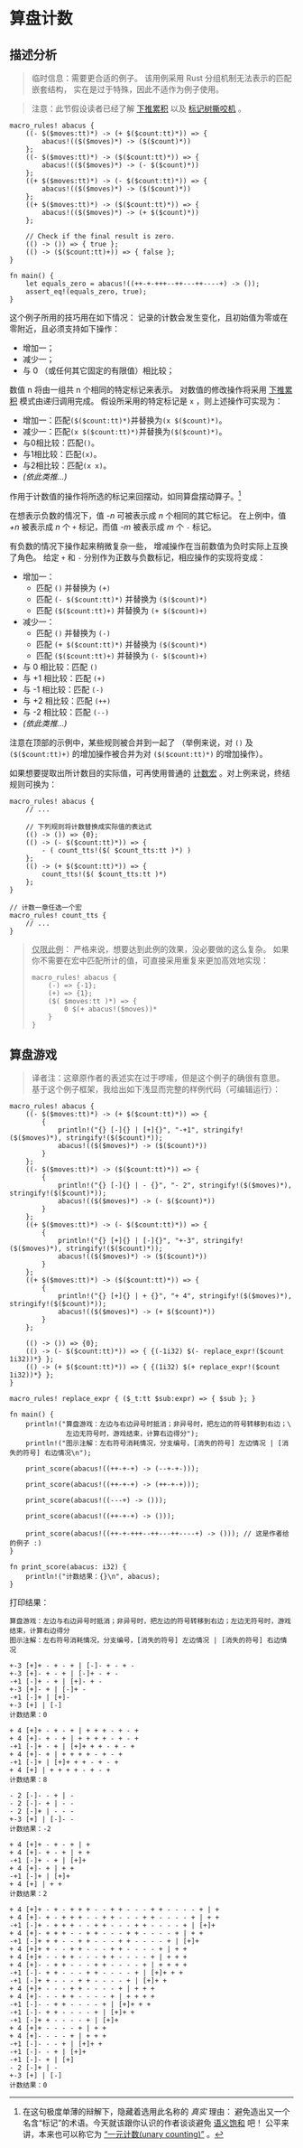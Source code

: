 # 算盘计数

## 描述分析

> 临时信息：需要更合适的例子。
该用例采用 Rust 分组机制无法表示的匹配嵌套结构，
实在是过于特殊，因此不适作为例子使用。

> 注意：此节假设读者已经了解 [下推累积](../patterns/push-down-acc.md) 
以及 [标记树撕咬机](../patterns/tt-muncher.md) 。

```rust,editable
macro_rules! abacus {
    ((- $($moves:tt)*) -> (+ $($count:tt)*)) => {
        abacus!(($($moves)*) -> ($($count)*))
    };
    ((- $($moves:tt)*) -> ($($count:tt)*)) => {
        abacus!(($($moves)*) -> (- $($count)*))
    };
    ((+ $($moves:tt)*) -> (- $($count:tt)*)) => {
        abacus!(($($moves)*) -> ($($count)*))
    };
    ((+ $($moves:tt)*) -> ($($count:tt)*)) => {
        abacus!(($($moves)*) -> (+ $($count)*))
    };

    // Check if the final result is zero.
    (() -> ()) => { true };
    (() -> ($($count:tt)+)) => { false };
}

fn main() {
    let equals_zero = abacus!((++-+-+++--++---++----+) -> ());
    assert_eq!(equals_zero, true);
}
```

这个例子所用的技巧用在如下情况：
记录的计数会发生变化，且初始值为零或在零附近，且必须支持如下操作：

* 增加一；
* 减少一；
* 与 0 （或任何其它固定的有限值）相比较；

数值 n 将由一组共 n 个相同的特定标记来表示。
对数值的修改操作将采用 [下推累积](../patterns/push-down-acc.md) 模式由递归调用完成。
假设所采用的特定标记是 `x` ，则上述操作可实现为：

* 增加一：匹配`($($count:tt)*)`并替换为`(x $($count)*)`。
* 减少一：匹配`(x $($count:tt)*)`并替换为`($($count)*)`。
* 与0相比较：匹配`()`。
* 与1相比较：匹配`(x)`。
* 与2相比较：匹配`(x x)`。
* *(依此类推...)*

作用于计数值的操作将所选的标记来回摆动，如同算盘摆动算子。[^abacus]


[^abacus]: 在这句极度单薄的辩解下，隐藏着选用此名称的 *真实* 理由：
避免造出又一个名含“标记”的术语。今天就该跟你认识的作者谈谈避免
[语义饱和](https://en.wikipedia.org/wiki/Semantic_satiation) 吧！
公平来讲，本来也可以称它为
[“一元计数(unary counting)”](https://en.wikipedia.org/wiki/Unary_numeral_system) 。

在想表示负数的情况下，值 *-n* 可被表示成 *n* 个相同的其它标记。
在上例中，值 *+n* 被表示成 *n* 个 `+` 标记，而值 *-m* 被表示成 *m* 个 `-` 标记。

有负数的情况下操作起来稍微复杂一些，
增减操作在当前数值为负时实际上互换了角色。
给定 `+` 和 `-` 分别作为正数与负数标记，相应操作的实现将变成：

* 增加一：
  * 匹配 `()` 并替换为 `(+)` 
  * 匹配 `(- $($count:tt)*)` 并替换为 `($($count)*)`
  * 匹配 `($($count:tt)+)` 并替换为 `(+ $($count)+)`
* 减少一：
  * 匹配 `()` 并替换为 `(-)`
  * 匹配 `(+ $($count:tt)*)` 并替换为 `($($count)*)`
  * 匹配 `($($count:tt)+)` 并替换为 `(- $($count)+)`
* 与 0 相比较：匹配 `()`
* 与 +1 相比较：匹配 `(+)`
* 与 -1 相比较：匹配 `(-)`
* 与 +2 相比较：匹配 `(++)`
* 与 -2 相比较：匹配 `(--)`
* *(依此类推...)*

注意在顶部的示例中，某些规则被合并到一起了
（举例来说，对 `()` 及 `($($count:tt)+)` 的增加操作被合并为对
`($($count:tt)*)` 的增加操作）。

如果想要提取出所计数目的实际值，可再使用普通的 
[计数宏](../building-blocks/counting.md) 。对上例来说，终结规则可换为：

```rust,ignore
macro_rules! abacus {
    // ...

    // 下列规则将计数替换成实际值的表达式
    (() -> ()) => {0};
    (() -> (- $($count:tt)*)) => {
        - ( count_tts!($( $count_tts:tt )*) )
    };
    (() -> (+ $($count:tt)*)) => {
        count_tts!($( $count_tts:tt )*)
    };
}

// 计数一章任选一个宏
macro_rules! count_tts {
    // ...
}
```

> <abbr title="Just for this example">仅限此例</abbr>：
严格来说，想要达到此例的效果，没必要做的这么复杂。
如果你不需要在宏中匹配所计的值，可直接采用重复来更加高效地实现：
>
> ```RUST,ignore
> macro_rules! abacus {
>     (-) => {-1};
>     (+) => {1};
>     ($( $moves:tt )*) => {
>         0 $(+ abacus!($moves))*
>     }
> }
> ```


## 算盘游戏

> 译者注：这章原作者的表述实在过于啰嗦，但是这个例子的确很有意思。
基于这个例子框架，我给出如下浅显而完整的样例代码（可编辑运行）：
```rust,editable
macro_rules! abacus {
    ((- $($moves:tt)*) -> (+ $($count:tt)*)) => {
        {
            println!("{} [-]{} | [+]{}", "-+1", stringify!($($moves)*), stringify!($($count)*));
            abacus!(($($moves)*) -> ($($count)*))
        }
    };
    ((- $($moves:tt)*) -> ($($count:tt)*)) => {
        {
            println!("{} [-]{} | - {}", "- 2", stringify!($($moves)*), stringify!($($count)*));
            abacus!(($($moves)*) -> (- $($count)*))
        }
    };
    ((+ $($moves:tt)*) -> (- $($count:tt)*)) => {
        {
            println!("{} [+]{} | [-]{}", "+-3", stringify!($($moves)*), stringify!($($count)*));
            abacus!(($($moves)*) -> ($($count)*))
        }
    };
    ((+ $($moves:tt)*) -> ($($count:tt)*)) => {
        {
            println!("{} [+]{} | + {}", "+ 4", stringify!($($moves)*), stringify!($($count)*));
            abacus!(($($moves)*) -> (+ $($count)*))
        }
    };

    (() -> ()) => {0};
    (() -> (- $($count:tt)*)) => { {(-1i32) $(- replace_expr!($count 1i32))*} };
    (() -> (+ $($count:tt)*)) => { {(1i32) $(+ replace_expr!($count 1i32))*} };
}

macro_rules! replace_expr { ($_t:tt $sub:expr) => { $sub }; }

fn main() {
    println!("算盘游戏：左边与右边异号时抵消；非异号时，把左边的符号转移到右边；\
              左边无符号时，游戏结束，计算右边得分");
    println!("图示注解：左右符号消耗情况，分支编号，[消失的符号] 左边情况 | [消失的符号] 右边情况\n");

    print_score(abacus!((++-+-+) -> (--+-+-)));

    print_score(abacus!((++-+-+) -> (++-+-+)));

    print_score(abacus!((---+) -> ()));

    print_score(abacus!((++-+-+) -> ()));

    print_score(abacus!((++-+-+++--++---++----+) -> ())); // 这是作者给的例子 :)
}

fn print_score(abacus: i32) {
    println!("计数结果：{}\n", abacus);
}
```

打印结果：
```text
算盘游戏：左边与右边异号时抵消；非异号时，把左边的符号转移到右边；左边无符号时，游戏结束，计算右边得分
图示注解：左右符号消耗情况，分支编号，[消失的符号] 左边情况 | [消失的符号] 右边情况

+-3 [+]+ - + - + | [-]- + - + -
+-3 [+]- + - + | [-]+ - + -
-+1 [-]+ - + | [+]- + -
+-3 [+]- + | [-]+ -
-+1 [-]+ | [+]-
+-3 [+] | [-]
计数结果：0

+ 4 [+]+ - + - + | + + + - + - +
+ 4 [+]- + - + | + + + + - + - +
-+1 [-]+ - + | [+]+ + + - + - +
+ 4 [+]- + | + + + + - + - +
-+1 [-]+ | [+]+ + + - + - +
+ 4 [+] | + + + + - + - +
计数结果：8

- 2 [-]- - + | - 
- 2 [-]- + | - -
- 2 [-]+ | - - -
+-3 [+] | [-]- -
计数结果：-2

+ 4 [+]+ - + - + | + 
+ 4 [+]- + - + | + +
-+1 [-]+ - + | [+]+
+ 4 [+]- + | + +
-+1 [-]+ | [+]+
+ 4 [+] | + +
计数结果：2

+ 4 [+]+ - + - + + + - - + + - - - + + - - - - + | + 
+ 4 [+]- + - + + + - - + + - - - + + - - - - + | + +
-+1 [-]+ - + + + - - + + - - - + + - - - - + | [+]+
+ 4 [+]- + + + - - + + - - - + + - - - - + | + +
-+1 [-]+ + + - - + + - - - + + - - - - + | [+]+
+ 4 [+]+ + - - + + - - - + + - - - - + | + +
+ 4 [+]+ - - + + - - - + + - - - - + | + + +
+ 4 [+]- - + + - - - + + - - - - + | + + + +
-+1 [-]- + + - - - + + - - - - + | [+]+ + +
-+1 [-]+ + - - - + + - - - - + | [+]+ +
+ 4 [+]+ - - - + + - - - - + | + + +
+ 4 [+]- - - + + - - - - + | + + + +
-+1 [-]- - + + - - - - + | [+]+ + +
-+1 [-]- + + - - - - + | [+]+ +
-+1 [-]+ + - - - - + | [+]+
+ 4 [+]+ - - - - + | + +
+ 4 [+]- - - - + | + + +
-+1 [-]- - - + | [+]+ +
-+1 [-]- - + | [+]+
-+1 [-]- + | [+]
- 2 [-]+ | - 
+-3 [+] | [-]
计数结果：0
```

